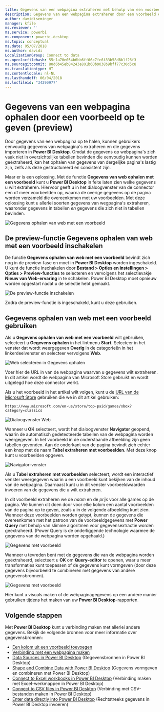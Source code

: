 ```yaml
---
title: Gegevens van een webpagina extraheren met behulp van een voorbeeld in Power BI Desktop (preview)
description: Gegevens van een webpagina extraheren door een voorbeeld op te geven van de gegevens die u wilt opvragen
author: davidiseminger
manager: kfile
ms.reviewer: ''
ms.service: powerbi
ms.component: powerbi-desktop
ms.topic: conceptual
ms.date: 05/07/2018
ms.author: davidi
LocalizationGroup: Connect to data
ms.openlocfilehash: 55c1a70e054b6bb6ff06c7fe6f83b58d8b1f26f3
ms.sourcegitcommit: 80d6b45eb84243e801b60b9038b9bff77c30d5c8
ms.translationtype: HT
ms.contentlocale: nl-NL
ms.lasthandoff: 06/04/2018
ms.locfileid: "34290977"
---
```

# <a name="get-data-from-a-web-page-by-providing-an-example-preview"></a>Gegevens van een webpagina ophalen door een voorbeeld op te geven (preview)

Door gegevens van een webpagina op te halen, kunnen gebruikers eenvoudig gegevens van webpagina's extraheren en die gegevens importeren in **Power BI Desktop**. Omdat de gegevens op webpagina's zich vaak niet in overzichtelijke tabellen bevinden die eenvoudig kunnen worden geëxtraheerd, kan het ophalen van gegevens van dergelijke pagina's lastig zijn, zelfs als deze gestructureerd en consistent zijn. 

Maar er is een oplossing. Met de functie **Gegevens van web ophalen met een voorbeeld** kunt u **Power BI Desktop** in feite laten zien welke gegevens u wilt extraheren. Hiervoor geeft u in het dialoogvenster van de connector een of meer voorbeelden op, waarna de overige gegevens op de pagina worden verzameld die overeenkomen met uw voorbeelden. Met deze oplossing kunt u allerlei soorten gegevens van wegpagina's extraheren, waaronder gegevens in tabellen *en* gegevens die zich niet in tabellen bevinden. 

![Gegevens ophalen van web met een voorbeeld](media/desktop-connect-to-web-by-example/web-by-example_01.png)


## <a name="enabling-the-preview-feature-get-data-from-web-by-example"></a>De preview-functie Gegevens ophalen van web met een voorbeeld inschakelen

De functie **Gegevens ophalen van web met een voorbeeld** bevindt zich nog in de preview-fase en moet in **Power BI Desktop** worden ingeschakeld. U kunt de functie inschakelen door **Bestand > Opties en instellingen > Opties > Preview-functies** te selecteren en vervolgens het selectievakje **Nieuw van Web-ervaring** in te schakelen. Power BI Desktop moet opnieuw worden opgestart nadat u de selectie hebt gemaakt.

![De preview-functie inschakelen](media/desktop-connect-to-web-by-example/web-by-example_02.png)

Zodra de preview-functie is ingeschakeld, kunt u deze gebruiken. 

## <a name="using-get-data-from-web-by-example"></a>Gegevens ophalen van web met een voorbeeld gebruiken

Als u **Gegevens ophalen van web met een voorbeeld** wilt gebruiken, selecteert u **Gegevens ophalen** in het lintmenu **Start**. Selecteer in het venster dat wordt weergegeven **Overig** in de categorieën in het linkerdeelvenster en selecteer vervolgens **Web**.

![Web selecteren in Gegevens ophalen](media/desktop-connect-to-web-by-example/web-by-example_03.png)

Voer hier de URL in van de webpagina waarvan u gegevens wilt extraheren. In dit artikel wordt de webpagina van Microsoft Store gebruikt en wordt uitgelegd hoe deze connector werkt. 

Als u het voorbeeld in het artikel wilt volgen, kunt u de [URL van de Microsoft Store](https://www.microsoft.com/en-us/store/top-paid/games/xbox?category=classics) gebruiken die we in dit artikel gebruiken:

    https://www.microsoft.com/en-us/store/top-paid/games/xbox?category=classics

![Dialoogvenster Web](media/desktop-connect-to-web-by-example/web-by-example_04.png)

Wanneer u **OK** selecteert, wordt het dialoogvenster **Navigator** geopend, waarin de automatisch gedetecteerde tabellen van de webpagina worden weergegeven. In het voorbeeld in de onderstaande afbeelding zijn geen tabellen gevonden. Aan de onderkant van de pagina bevindt zich echter een knop met de naam **Tabel extraheren met voorbeelden**. Met deze knop kunt u voorbeelden opgeven.


![Navigator-venster](media/desktop-connect-to-web-by-example/web-by-example_05.png)

Als u **Tabel extraheren met voorbeelden** selecteert, wordt een interactief venster weergegeven waarin u een voorbeeld kunt bekijken van de inhoud van de webpagina. Daarnaast kunt u in dit venster voorbeeldwaarden invoeren van de gegevens die u wilt extraheren. 

In dit voorbeeld extraheren we de *naam* en de *prijs* voor alle games op de pagina. We kunnen dit doen door voor elke kolom een aantal voorbeelden van de pagina op te geven, zoals u in de volgende afbeelding kunt zien. Wanneer deze voorbeelden worden getypt, kunnen de gegevens die overeenkomen met het patroon van de voorbeeldgegevens met **Power Query** met behulp van slimme algoritmen voor gegevensextractie worden geëxtraheerd. (Power Query is de onderliggende technologie waarmee de gegevens van de webpagina worden opgehaald.)

![Gegevens met voorbeeld](media/desktop-connect-to-web-by-example/web-by-example_06.png)

Wanneer u tevreden bent met de gegevens die van de webpagina worden geëxtraheerd, selecteert u **OK** om **Query-editor** te openen, waar u meer transformaties kunt toepassen of de gegevens kunt vormgeven (door deze gegevens bijvoorbeeld te combineren met gegevens van andere gegevensbronnen).

![Gegevens met voorbeeld](media/desktop-connect-to-web-by-example/web-by-example_07.png)

Hier kunt u visuals maken of de webpaginagegevens op een andere manier gebruiken tijdens het maken van uw **Power BI Desktop**-rapporten.


## <a name="next-steps"></a>Volgende stappen
Met **Power BI Desktop** kunt u verbinding maken met allerlei andere gegevens. Bekijk de volgende bronnen voor meer informatie over gegevensbronnen:

* [Een kolom uit een voorbeeld toevoegen](desktop-add-column-from-example.md)
* [Verbinding met een webpagina maken](desktop-connect-to-web.md)
* [Data Sources in Power BI Desktop](desktop-data-sources.md) (Gegevensbronnen in Power BI Desktop)
* [Shape and Combine Data with Power BI Desktop](desktop-shape-and-combine-data.md) (Gegevens vormgeven en combineren met Power BI Desktop)
* [Connect to Excel workbooks in Power BI Desktop](desktop-connect-excel.md) (Verbinding maken met Excel-werkmappen in Power BI Desktop)   
* [Connect to CSV files in Power BI Desktop](desktop-connect-csv.md) (Verbinding met CSV-bestanden maken in Power BI Desktop)   
* [Enter data directly into Power BI Desktop](desktop-enter-data-directly-into-desktop.md) (Rechtstreeks gegevens in Power BI Desktop invoeren)   

